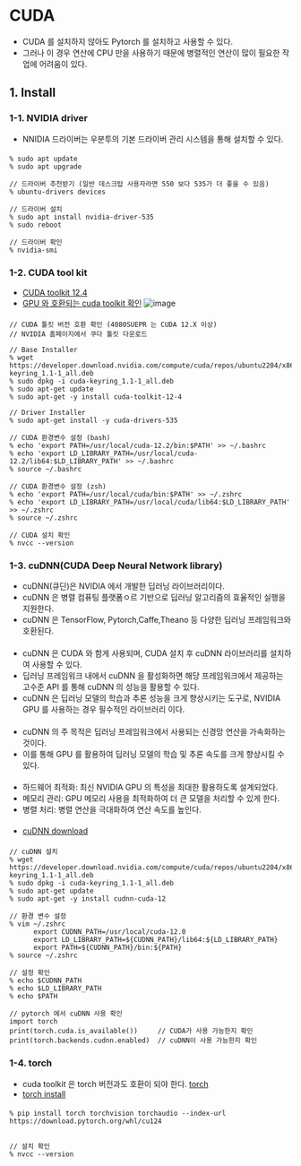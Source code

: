 # CUDA
- CUDA 를 설치하지 않아도 Pytorch 를 설치하고 사용할 수 있다.
- 그러나 이 경우 연산에 CPU 만을 사용하기 때문에 병렬적인 연산이 많이 필요한 작업에 어려움이 있다.

## 1. Install 
### 1-1. NVIDIA driver
- NNIDIA 드라이버는 우분투의 기본 드라이버 관리 시스템을 통해 설치할 수 있다.
####
    % sudo apt update
    % sudo apt upgrade 

    // 드라이버 추천받기 (일반 데스크탑 사용자라면 550 보다 535가 더 좋을 수 있음)
    % ubuntu-drivers devices

    // 드라이버 설치
    % sudo apt install nvidia-driver-535
    % sudo reboot

    // 드라이버 확인
    % nvidia-smi

### 1-2. CUDA tool kit 
- [CUDA toolkit 12.4](https://developer.nvidia.com/cuda-12-4-0-download-archive?target_os=Linux&target_arch=x86_64&Distribution=Ubuntu&target_version=22.04&target_type=deb_network)
- [GPU 와 호환되는 cuda toolkit 확인](https://en.wikipedia.org/wiki/CUDA)
  ![image](https://github.com/user-attachments/assets/3127f408-2eca-4198-b0ef-cf2cab8dbfea)

#### 
    // CUDA 툴킷 버전 호환 확인 (4080SUEPR 는 CUDA 12.X 이상)
    // NVIDIA 홈페이지에서 쿠다 툴킷 다운로드

    // Base Installer
    % wget https://developer.download.nvidia.com/compute/cuda/repos/ubuntu2204/x86_64/cuda-keyring_1.1-1_all.deb
    % sudo dpkg -i cuda-keyring_1.1-1_all.deb
    % sudo apt-get update
    % sudo apt-get -y install cuda-toolkit-12-4    

    // Driver Installer
    % sudo apt-get install -y cuda-drivers-535
    
    // CUDA 환경변수 설정 (bash)
    % echo 'export PATH=/usr/local/cuda-12.2/bin:$PATH' >> ~/.bashrc
    % echo 'export LD_LIBRARY_PATH=/usr/local/cuda-12.2/lib64:$LD_LIBRARY_PATH' >> ~/.bashrc
    % source ~/.bashrc

    // CUDA 환경변수 설정 (zsh)
    % echo 'export PATH=/usr/local/cuda/bin:$PATH' >> ~/.zshrc
    % echo 'export LD_LIBRARY_PATH=/usr/local/cuda/lib64:$LD_LIBRARY_PATH' >> ~/.zshrc
    % source ~/.zshrc
    
    // CUDA 설치 확인
    % nvcc --version
  
### 1-3. cuDNN(CUDA Deep Neural Network library)
- cuDNN(큐딘)은 NVIDIA 에서 개발한 딥러닝 라이브러리이다.
- cuDNN 은 병렬 컴퓨팅 플랫폼ㅇ르 기반으로 딥러닝 알고리즘의 효율적인 실행을 지원한다.
- cuDNN 은 TensorFlow, Pytorch,Caffe,Theano 등 다양한 딥러닝 프레임워크와 호환된다.
####
- cuDNN 은 CUDA 와 함게 사용되며, CUDA 설치 후 cuDNN 라이브러리를 설치하여 사용할 수 있다.
- 딥러닝 프레임워크 내에서 cuDNN 을 활성화하면 해당 프레임워크에서 제공하는 고수준 API 를 통해
  cuDNN 의 성능을 활용할 수 있다.
- cuDNN 은 딥러닝 모델의 학습과 추론 성능을 크게 향상시키는 도구로, NVIDIA GPU 를 사용하는 경우
  필수적인 라이브러리 이다.
####
- cuDNN 의 주 목적은 딥러닝 프레임워크에서 사용되는 신경망 연산을 가속화하는 것이다.
- 이를 통해 GPU 를 활용하여 딥러닝 모델의 학습 및 추론 속도를 크게 향상시킬 수 있다.
####
- 하드웨어 최적화: 최신 NVIDIA GPU 의 특성을 최대한 활용하도록 설계되었다.
- 메모리 관리: GPU 메모리 사용을 최적화하여 더 큰 모델을 처리할 수 있게 한다.
- 병렬 처리: 병렬 연산을 극대화하여 연산 속도를 높인다.
####
- [cuDNN download](https://developer.nvidia.com/cudnn)
####
    // cuDNN 설치
    % wget https://developer.download.nvidia.com/compute/cuda/repos/ubuntu2204/x86_64/cuda-keyring_1.1-1_all.deb
    % sudo dpkg -i cuda-keyring_1.1-1_all.deb
    % sudo apt-get update
    % sudo apt-get -y install cudnn-cuda-12

    // 환경 변수 설정
    % vim ~/.zshrc
          export CUDNN_PATH=/usr/local/cuda-12.0
          export LD_LIBRARY_PATH=${CUDNN_PATH}/lib64:${LD_LIBRARY_PATH}
          export PATH=${CUDNN_PATH}/bin:${PATH}
    % source ~/.zshrc

    // 설정 확인
    % echo $CUDNN_PATH
    % echo $LD_LIBRARY_PATH
    % echo $PATH

    // pytorch 에서 cuDNN 사용 확인
    import torch
    print(torch.cuda.is_available())     // CUDA가 사용 가능한지 확인
    print(torch.backends.cudnn.enabled)  // cuDNN이 사용 가능한지 확인

### 1-4. torch
- cuda toolkit 은 torch 버전과도 호환이 되야 한다. [torch](https://pytorch.org/get-started/previous-versions/)
- [torch install](https://pytorch.org/get-started/locally/)
####
    % pip install torch torchvision torchaudio --index-url https://download.pytorch.org/whl/cu124
    

    // 설치 확인
    % nvcc --version
